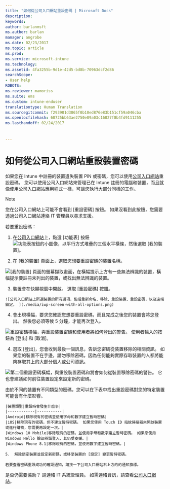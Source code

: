 ```yaml
---
title: "如何從公司入口網站重設密碼 | Microsoft Docs"
description: 
keywords: 
author: barlanmsft
ms.author: barlan
manager: angrobe
ms.date: 02/23/2017
ms.topic: article
ms.prod: 
ms.service: microsoft-intune
ms.technology: 
ms.assetid: 4fa3255b-9d1e-42d5-bd8b-70963dcf2d86
searchScope:
- User help
ROBOTS: 
ms.reviewer: mamoriss
ms.suite: ems
ms.custom: intune-enduser
translationtype: Human Translation
ms.sourcegitcommit: f293901d3865f0b10ed876e83b151cf59a046cba
ms.openlocfilehash: 68725bb63ae2750e89a03c16027f8b4fd9111255
ms.lasthandoff: 02/24/2017


---
```


# <a name="how-to-reset-your-device-passcode-from-the-company-portal-website"></a>如何從公司入口網站重設裝置密碼

如果您在 Intune 中註冊的裝置遺失裝置 PIN 或密碼，您可以使用[公司入口網站](http://portal.manage.microsoft.com)重設密碼。 您可以使用公司入口網站來管理已在 Intune 註冊的電腦和裝置，而且就像使用公司入口網站應用程式一樣，可讓您執行大部分同樣的工作。

> [!NOTE]
> 您在公司入口網站上可能不會看到 [重設密碼] 按鈕。 如果沒看到此按鈕，您需要透過公司入口網站連絡 IT 管理員以尋求支援。

若要重設密碼：

1.    在[公司入口網站](http://portal.manage.microsoft.com)上，點選 [功能表] 按鈕![功能表按鈕的小圖像，以平行方式堆疊的三個水平橫條](/Intune/whats-new/media/CP_hamburger_menu.png)，然後選取 [我的裝置]。

2. 在 [我的裝置] 頁面上，選取您想要重設密碼的裝置名稱。

  ![[我的裝置] 頁面的螢幕擷取畫面，在橫幅提示上方有一些無法辨識的裝置，橫幅提示要註冊未列出的裝置，或找出無法辨識的裝置。](./media/macOS_enroll_002_tap_here_banner.png)

3.    裝置會在快顯視窗中開啟。 選取 [重設密碼] 按鈕。

    ![公司入口網站上所選裝置的所有選項，包括重新命名、移除、重設裝置、重設密碼，以及遠端鎖定。 ](./media/iwp-screen-with-all-options.png)

4.  會出現橫幅，要求您確認您想要重設密碼，而且完成之後您的裝置會將您登出。 然後您必須等候 5 分鐘，才能再次登入。

  ![重設密碼橫幅，與重設裝置密碼和使用者將如何登出的警告。 使用者輸入的按鈕為 [登出] 和 [取消]。](./media/iwp-reset-passcode-popup.png)

4.  選取 [登出]，您會收到最後一個訊息，告訴您密碼從裝置移除的相關資訊。 如果您的裝置不在手邊，請勿移除密碼，因為任何能夠實際存取裝置的人都將能夠存取其上的大部分個人或公司資訊。

  ![第二個重設密碼橫幅，與重設裝置密碼和將會如何從裝置移除密碼的警告。 它也會建議如何前往裝置設定來設定新的密碼。](./media/iwp-reset-passcode-2nd-popup.png)


由於不同的裝置有不同類型的密碼，您可以在下表中找出重設密碼對您的特定裝置可能會有什麼影響。 

    |裝置類型|重設時會發生什麼事|
    |------------|-----------|
    |Android|移除現有的密碼並使用字母和數字建立暫時密碼|
    |iOS|移除現有的密碼，但不建立暫時密碼。 如果您使用 Touch ID 指紋掃描器來開啟裝置或進行購物，您需要再設定一次。|
    |Windows 10 Mobile|移除現有的密碼，並使用字母和數字建立暫時密碼。 如果您使用 Windows Hello 臉部辨識登入，其仍受支援。|
    |Windows Phone 8.1|移除現有的密碼，並使用數字建立暫時密碼。|

    5.  解除鎖定裝置並設定新密碼，或移至裝置的 [設定] 變更暫時密碼。

    若要查看密碼重設成功的確認通知，請按一下公司入口網站右上方的的通知旗標。

是否仍需要協助？ 請連絡 IT 系統管理員。 如需連絡資訊，請查看[公司入口網站](http://portal.manage.microsoft.com)。

